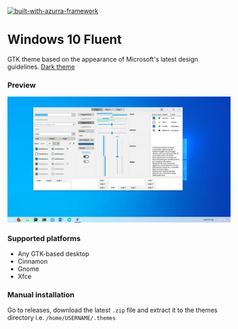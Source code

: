 [![built-with-azurra-framework](https://github.com/Elbullazul/Azurra_framework/raw/assets/azurra_framework_smaller.png)](https://github.com/Elbullazul/Azurra_framework)

# Windows 10 Fluent
GTK theme based on the appearance of Microsoft's latest design guidelines. [Dark theme](https://github.com/B00merang-Project/Windows-10-Acrylic-Dark)

### Preview
![windows-10-fluent](https://github.com/B00merang-Project/gallery/raw/master/Windows%2010%20Acrylic%20(3).png)

### Supported platforms
- Any GTK-based desktop
- Cinnamon
- Gnome
- Xfce

### Manual installation
Go to releases, download the latest `.zip` file and extract it to the themes directory i.e. `/home/USERNAME/.themes`
